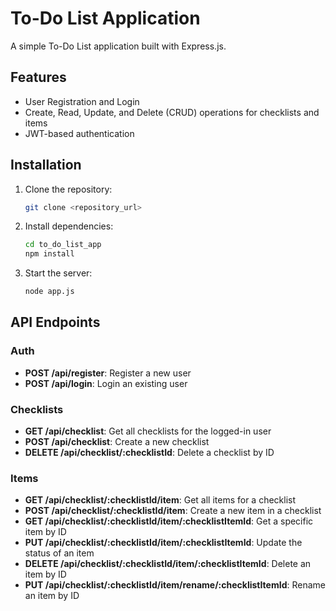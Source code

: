 # To-Do List Application

A simple To-Do List application built with Express.js.

## Features

- User Registration and Login
- Create, Read, Update, and Delete (CRUD) operations for checklists and items
- JWT-based authentication

## Installation

1. Clone the repository:

   ```sh
   git clone <repository_url>
   ```

2. Install dependencies:

   ```sh
   cd to_do_list_app
   npm install
   ```

3. Start the server:
   ```sh
   node app.js
   ```

## API Endpoints

### Auth

- **POST /api/register**: Register a new user
- **POST /api/login**: Login an existing user

### Checklists

- **GET /api/checklist**: Get all checklists for the logged-in user
- **POST /api/checklist**: Create a new checklist
- **DELETE /api/checklist/:checklistId**: Delete a checklist by ID

### Items

- **GET /api/checklist/:checklistId/item**: Get all items for a checklist
- **POST /api/checklist/:checklistId/item**: Create a new item in a checklist
- **GET /api/checklist/:checklistId/item/:checklistItemId**: Get a specific item by ID
- **PUT /api/checklist/:checklistId/item/:checklistItemId**: Update the status of an item
- **DELETE /api/checklist/:checklistId/item/:checklistItemId**: Delete an item by ID
- **PUT /api/checklist/:checklistId/item/rename/:checklistItemId**: Rename an item by ID

